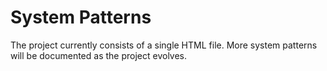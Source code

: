 # System Patterns

The project currently consists of a single HTML file. More system patterns will be documented as the project evolves.
